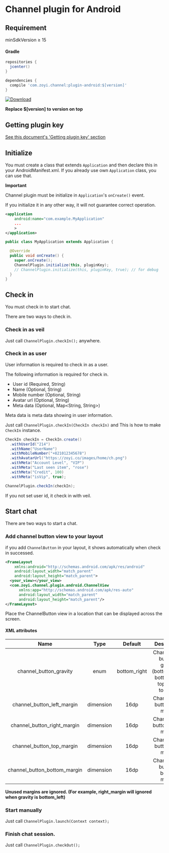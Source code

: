 # Channel plugin for Android

## Requirement

minSdkVersion &ge; 15

#### Gradle

```groovy
repositories {
  jcenter()
}

dependencies {
  compile 'com.zoyi.channel:plugin-android:$[version]'
}
```

[ ![Download](https://api.bintray.com/packages/zoyi/maven-channel/plugin-android/images/download.svg) ](https://bintray.com/zoyi/maven-channel/plugin-android/_latestVersion)

**Replace $[version] to version on top**

## Getting plugin key

[See this document's 'Getting plugin key' section](https://medium.com/channel-korea/%EC%B1%84%EB%84%90-%ED%94%8C%EB%9F%AC%EA%B7%B8%EC%9D%B8-%EA%B0%80%EC%9D%B4%EB%93%9C-01-%EC%9B%B9%EC%97%90-%EB%B6%99%EC%9D%B4%EA%B8%B0-1f6d70fefbcc#.hj5jcuyb1)

## Initialize

You must create a class that extends `Application` and then declare this in your AndroidManifest.xml.
If you already use own `Application` class, you can use that.

**Important**

Channel plugin must be initialize in `Application`'s `onCreate()` event.

If you initialize it in any other way, it will not guarantee correct operation.


```xml
<application
    android:name="com.example.MyApplication"
    ...
    >
</application>
```

```java
public class MyApplication extends Application {

  @Override
  public void onCreate() {
    super.onCreate();
    ChannelPlugin.initialize(this, pluginKey);
    // ChannelPlugin.initialize(this, pluginKey, true); // for debug
  }
}
```

## Check in

You must check in to start chat.

There are two ways to check in.

### Check in as veil

Just call `ChannelPlugin.checkIn();` anywhere.

### Check in as user

User information is required to check in as a user.

The following information is required for check in.

- User id (Required, String)
- Name (Optional, String)
- Mobile number (Optional, String)
- Avatar url (Optional, String)
- Meta data (Optional, Map<String, String>)

Meta data is meta data showing in user information.


Just call `ChannelPlugin.checkIn(CheckIn checkIn)` and This is how to make `CheckIn` instance.

```java
CheckIn checkIn = CheckIn.create()
  .withUserId("214")
  .withName("UserName")
  .withMobileNumber("+821012345678")
  .withAvatarUrl("https://zoyi.co/images/home/ch.png")
  .withMeta("Account Level", "VIP")
  .withMeta("Last seen item", "rose")
  .withMeta("Credit", 100)
  .withMeta("isVip", true);

ChannelPlugin.checkIn(checkIn);
```

If you not set user id, it check in with veil.

## Start chat

There are two ways to start a chat.

### Add channel button view to your layout

if you add `ChannelButton` in your layout, it shows automatically when check in successed.
```xml
<FrameLayout
    xmlns:android="http://schemas.android.com/apk/res/android"
    android:layout_width="match_parent"
    android:layout_height="match_parent">
  <your_view></your_view>
  <com.zoyi.channel.plugin.android.ChannelView
      xmlns:app="http://schemas.android.com/apk/res-auto"
      android:layout_width="match_parent"
      android:layout_height="match_parent"/>
</FrameLayout>
```

Place the ChannelButton view in a location that can be displayed across the screen.

#### XML attributes

| Name | Type | Default | Description |
|:----:|:----:|:-------:|:-----------:|
| channel_button_gravity | enum | bottom_right | ChannelView button's gravity (bottom_right, bottom_left, top_right, top_left) |
| channel_button_left_margin | dimension | 16dp | ChannelView button's left margin |
| channel_button_right_margin | dimension | 16dp | ChannelView button's right margin |
| channel_button_top_margin | dimension | 16dp | ChannelView button's top margin |
| channel_button_bottom_margin | dimension | 16dp | ChannelView button's bottom margin |

**Unused margins are ignored. (For example, right_margin will ignored when gravity is bottom_left)**

### Start manually

Just call `ChannelPlugin.launch(Context context);`

### Finish chat session.

Just call `ChannelPlugin.checkOut();`